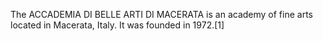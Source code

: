 The ACCADEMIA DI BELLE ARTI DI MACERATA is an academy of fine arts located in Macerata, Italy. It was founded in 1972.[1]
